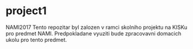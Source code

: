# project1
NAMI2017
Tento repozitar byl zalozen v ramci skolniho projektu na KISKu pro predmet NAMI. Predpokladane vyuziti bude zpracovavni domacich ukolu pro tento predmet.